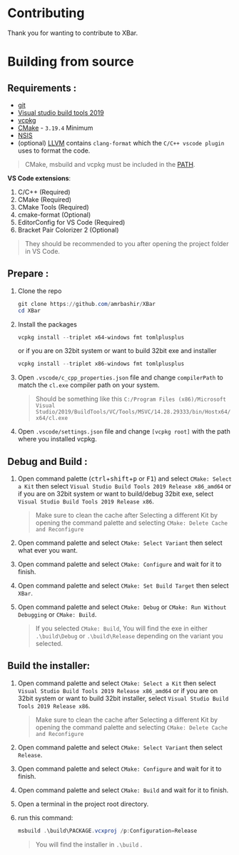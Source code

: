 # Contributing
Thank you for wanting to contribute to XBar.

# Building from source

## Requirements :
- [git](https://git-scm.com)
- [Visual studio build tools 2019](https://visualstudio.microsoft.com/downloads/#build-tools-for-visual-studio-2019)
- [vcpkg](https://github.com/microsoft/vcpkg)
- [CMake](https:cmake.org) - `3.19.4` Minimum
- [NSIS](https://nsis.sourceforge.io/Download)
- (optional) [LLVM](https://releases.llvm.org/download.html) contains `clang-format` which the `C/C++ vscode plugin` uses to format the code.

> CMake, msbuild and vcpkg must be included in the [PATH](https://www.architectryan.com/2018/03/17/add-to-the-path-on-windows-10/).

**VS Code extensions**:
1. C/C++ (Required)
2. CMake (Required)
3. CMake Tools (Required)
5. cmake-format (Optional)
4. EditorConfig for VS Code (Required)
6. Bracket Pair Colorizer 2 (Optional)
> They should be recommended to you after opening the project folder in VS Code.
## Prepare :
1. Clone the repo
    ```powershell
    git clone https://github.com/amrbashir/XBar
    cd XBar
    ```
2. Install the packages
    ```powershell
    vcpkg install --triplet x64-windows fmt tomlplusplus
    ```
    or if you are on 32bit system or want to build 32bit exe and installer

    ```powershell
    vcpkg install --triplet x86-windows fmt tomlplusplus
    ```
3. Open `.vscode/c_cpp_properties.json` file and change `compilerPath` to match the `cl.exe` compiler path on your system.
    > Should be something like this `C:/Program Files (x86)/Microsoft Visual Studio/2019/BuildTools/VC/Tools/MSVC/14.28.29333/bin/Hostx64/x64/cl.exe`

4. Open `.vscode/settings.json` file and change `[vcpkg root]` with the path where you installed vcpkg.

## Debug and Build :
1. Open command palette (<kbd>ctrl</kbd>+<kbd>shift</kbd>+<kbd>p</kbd> or <kbd>F1</kbd>) and select `CMake: Select a Kit` then select `Visual Studio Build Tools 2019 Release x86_amd64` or if you are on 32bit system or want to build/debug 32bit exe, select `Visual Studio Build Tools 2019 Release x86`.
    > Make sure to clean the cache after Selecting a different Kit by opening the command palette and selecting `CMake: Delete Cache and Reconfigure`

2. Open command palette and select `CMake: Select Variant` then select what ever you want.
3. Open command palette and select `CMake: Configure` and wait for it to finish.
4. Open command palette and select `CMake: Set Build Target` then select `XBar`.
5. Open command palette and select `CMake: Debug` or `CMake: Run Without Debugging` or `CMake: Build`.
    > If you selected `CMake: Build`, You will find the exe in either `.\build\Debug` or `.\build\Release` depending on the variant you selected.

## Build the installer:
1. Open command palette and select `CMake: Select a Kit` then select `Visual Studio Build Tools 2019 Release x86_amd64` or if you are on 32bit system or want to build 32bit installer, select `Visual Studio Build Tools 2019 Release x86`.
    > Make sure to clean the cache after Selecting a different Kit by opening the command palette and selecting `CMake: Delete Cache and Reconfigure`

2. Open command palette and select `CMake: Select Variant` then select `Release`.
3. Open command palette and select `CMake: Configure` and wait for it to finish.
4. Open command palette and select `CMake: Build` and wait for it to finish.
5. Open a terminal in the project root directory.
6. run this command:
    ```powershell
    msbuild .\build\PACKAGE.vcxproj /p:Configuration=Release
    ```
    > You will find the installer in `.\build` .
